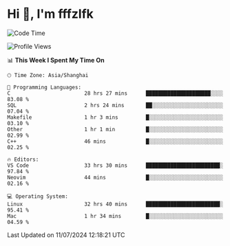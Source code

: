 # Hi 👋, I'm fffzlfk

<!--START_SECTION:waka-->
![Code Time](http://img.shields.io/badge/Code%20Time-767%20hrs%2036%20mins-blue)

![Profile Views](http://img.shields.io/badge/Profile%20Views-0-blue)

📊 **This Week I Spent My Time On** 

```text
🕑︎ Time Zone: Asia/Shanghai

💬 Programming Languages: 
C                        28 hrs 27 mins      █████████████████████░░░░   83.08 % 
SQL                      2 hrs 24 mins       ██░░░░░░░░░░░░░░░░░░░░░░░   07.04 % 
Makefile                 1 hr 3 mins         █░░░░░░░░░░░░░░░░░░░░░░░░   03.10 % 
Other                    1 hr 1 min          █░░░░░░░░░░░░░░░░░░░░░░░░   02.99 % 
C++                      46 mins             █░░░░░░░░░░░░░░░░░░░░░░░░   02.25 % 

🔥 Editors: 
VS Code                  33 hrs 30 mins      ████████████████████████░   97.84 % 
Neovim                   44 mins             █░░░░░░░░░░░░░░░░░░░░░░░░   02.16 % 

💻 Operating System: 
Linux                    32 hrs 40 mins      ████████████████████████░   95.41 % 
Mac                      1 hr 34 mins        █░░░░░░░░░░░░░░░░░░░░░░░░   04.59 % 
```


 Last Updated on 11/07/2024 12:18:21 UTC
<!--END_SECTION:waka-->
